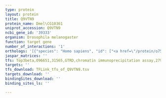 ```yaml
---
type: protein
layout: protein
title: Q9VTN9
protein_name: Dmel\CG10361
uniprot_accession: Q9VTN9
ncbi_gene_id: '39333'
organism: Drosophila melanogaster
function: target gene
number_of_interactions: '1'
orthologs: '[{"species": "Homo sapiens", "id": ["<a href=\"/protein/o75600\">O75600</a>"]}, {"species": "Danio rerio", "id": ["<a href=\"/protein/f6p2r4\">F6P2R4</a>"]}, {"species": "Mus musculus", "id": ["<a href=\"/protein/o88986\">O88986</a>", "E9PWY6"]}, {"species": "Rattus norvegicus", "id": ["<a href=\"/protein/a0a0g2k2q2\">A0A0G2K2Q2</a>"]}]'
jaspar_matrices: ''
tfs: Top3beta,O96651,31565,GTRD,chromatin immunoprecipitation assay,27924024%5Buid%5D,No
targets: ''
tfs_download: TFLink_tfs_of_Q9VTN9.tsv
targets_download: ''
bindingSites_download: ''
binding_sites_ls: ''

---
```

